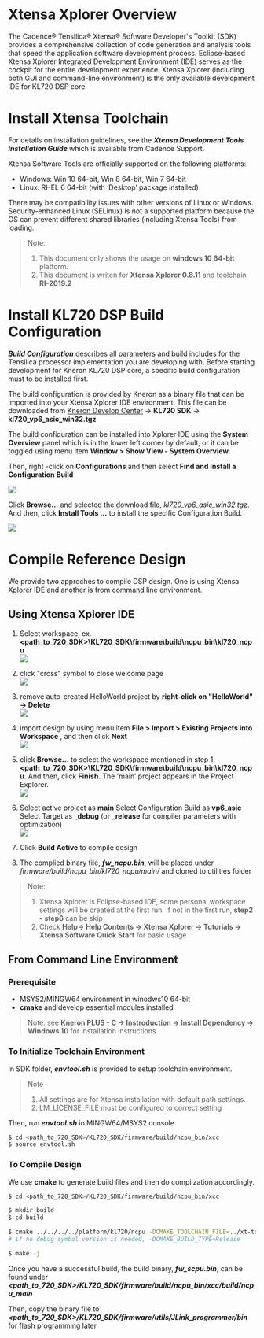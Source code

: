 

# Xtensa Xplorer Overview

The Cadence® Tensilica® Xtensa® Software Developer's Toolkit (SDK) provides a comprehensive collection of code generation and analysis tools that speed the application software development process. Eclipse-based Xtensa Xplorer Integrated Development Environment (IDE) serves as the cockpit for the entire development experience.
Xtensa Xplorer (including both GUI and command-line environment) is the only available development IDE for KL720 DSP core



# Install Xtensa Toolchain

For details on installation guidelines, see the ***Xtensa Development Tools Installation Guide*** which is available from Cadence Support.

Xtensa Software Tools are officially supported on the following platforms:

- Windows: Win 10 64-bit, Win 8 64-bit, Win 7 64-bit
- Linux: RHEL 6 64-bit (with ‘Desktop’ package installed)

There may be compatibility issues with other versions of Linux or Windows. Security-enhanced Linux (SELinux) is not a supported platform because the OS can prevent different shared libraries (including Xtensa Tools) from loading.



> Note:
>
> 1. This document only shows the usage on **windows 10 64-bit** platform.
> 2. This document is writen for **Xtensa Xplorer 0.8.11** and toolchain **RI-2019.2**



# Install KL720 DSP Build Configuration

***Build Configuration*** describes all parameters and build includes for the Tensilica processor implementation you are developing with. Before starting development for Kneron KL720 DSP core, a specific build configuration must to be installed first.

The build configuration is provided by Kneron as a binary file that can be imported into your Xtensa Xplorer IDE environment. This file can be downloaded from [Kneron Develop Center](https://www.kneron.com/tw/support/developers/) -> **KL720 SDK** -> **kl720_vp6_asic_win32.tgz** 

The build configuration can be installed into Xplorer IDE using the **System Overview** panel which is in the lower left corner by default, or it can be toggled using menu item **Window > Show View - System Overview**.

Then, right -click on **Configurations** and then select **Find and Install a Configuration Build**

![](../imgs/xtensa/build_configuration_1.png)



Click **Browse...** and selected the download file, *kl720_vp6_asic_win32.tgz*. 
And then, click **Install Tools ...** to install the specific Configuration Build.

![](../imgs/xtensa/build_configuration_2.png)



# Compile Reference Design

We provide two approches to compile DSP design. One is using Xtensa Xplorer IDE and another is from command line environment. 



## Using Xtensa Xplorer IDE

1. Select workspace, ex. **<path_to_720_SDK>\KL720_SDK\firmware\build\ncpu_bin\kl720_ncpu**  
   ![](../imgs/xtensa/select_a_workspace.png)

2. click "cross" symbol to close welcome page  
   ![](../imgs/xtensa/xtensa_welcome.png)

3. remove auto-created HelloWorld project by **right-click on "HelloWorld" -> Delete**  
   ![](../imgs/xtensa/xtensa_remove_helloworld.png)

4. import design by using menu item **File > Import > Existing Projects into Workspace** , and then click **Next**  
   ![](../imgs/xtensa/xtensa_import.png)

   

5. click **Browse...** to select the workspace mentioned in step 1, **<path_to_720_SDK>\KL720_SDK\firmware\build\ncpu_bin\kl720_ncpu**. 
   And then, click **Finish**. 
The 'main’ project appears in the Project Explorer.  
   ![](../imgs/xtensa/xtensa_import_2.png)
   
6. Select active project as **main**
   Select Configuration Build as **vp6_asic**
   Select Target as **_debug**  (or **_release** for compiler parameters with optimization)  
   ![](../imgs/xtensa/xtensa_settings.png)

7. Click **Build Active** to compile design

8. The complied binary file, ***fw_ncpu.bin***, will be placed under *firmware/build/ncpu_bin/kl720_ncpu/main/* and cloned to utilities folder



>  Note:
>  
> 1. Xtensa Xplorer is Eclipse-based IDE, some personal workspace settings will be created at the first run. 
> If not in the first run, **step2 - step6** can be skip
> 2. Check **Help-> Help Contents -> Xtensa Xplorer -> Tutorials -> Xtensa Software Quick Start** for basic usage



## From Command Line Environment

### **Prerequisite**

- MSYS2/MINGW64 environment in winodws10 64-bit
- **cmake** and develop essential modules installed



> Note: 
> 	see **Kneron PLUS - C -> Instroduction -> Install Dependency -> Windows 10**   for installation instructions



### **To Initialize Toolchain Environment**

In SDK folder, ***envtool.sh*** is provided to setup toolchain environment. 


>  Note
>
> 1. All settings are for Xtensa installation with default path settings. 
> 2. LM_LICENSE_FILE must be configured to correct setting



Then, run ***envtool.sh*** in MINGW64/MSYS2 console

```bash
$ cd <path_to_720_SDK>/KL720_SDK/firmware/build/ncpu_bin/xcc
$ source envtool.sh
```



### **To Compile Design**

We use **cmake** to generate build files and then do compilzation accordingly. 

```bash
$ cd <path_to_720_SDK>/KL720_SDK/firmware/build/ncpu_bin/xcc

$ mkdir build
$ cd build

$ cmake ../../../../platform/kl720/ncpu -DCMAKE_TOOLCHAIN_FILE=../xt-toolchain-for-720.cmake -DCMAKE_BUILD_TYPE=Debug
# if no debug symbol version is needed, -DCMAKE_BUILD_TYPE=Release

$ make -j
```

Once you have a successful build, the build binary, ***fw_scpu.bin***, can be found under ***<path_to_720_SDK>/KL720_SDK/firmware/build/ncpu_bin/xcc/build/ncpu_main***

Then, copy the binary file to ***<path_to_720_SDK>/KL720_SDK/firmware/utils/JLink_programmer/bin*** for flash programming later